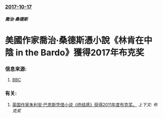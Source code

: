 ### [2017-10-17](/news/2017/10/17/index.md)

##### 喬治·桑德斯
# 美國作家喬治·桑德斯憑小說《林肯在中陰 in the Bardo》獲得2017年布克奖 




### 信息来源:

1. [BBC](http://www.bbc.co.uk/news/entertainment-arts-41585512)

### 有关:

1. [英国作家朱利安·巴恩斯凭借小说《终结感》获得2011年度布克奖。](/news/2011/10/18/英国作家朱利安-巴恩斯凭借小说-终结感-获得2011年度布克奖.md) _上下文: 布克奖_

